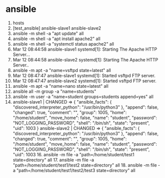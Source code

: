 # ansible
1. hosts 
2. [test_ansible]
ansible-slave1
ansible-slave2
3. ansible -m shell -a "apt update" all
4. ansible -m shell -a "apt install apache2" all
5. ansible -m shell -a "systemctl status apache2" all
6. Mar 12 08:44:58 ansible-slave1 systemd[1]: Starting The Apache HTTP Server...
7. Mar 12 08:44:58 ansible-slave2 systemd[1]: Starting The Apache HTTP Server..
8. ansible -m apt -a "name=vsftpd state=latest" all
9. Mar 12 08:47:47 ansible-slave1 systemd[1]: Started vsftpd FTP server.
10. Mar 12 08:47:47 ansible-slave2 systemd[1]: Started vsftpd FTP server. 
12. ansible -m apt -a "name=nano state=latest" all
13. ansible all -m group -a "name=students" 
14. ansible -m user -a "name=student groups=students append=yes" all
15. ansible-slave1 | CHANGED => {
    "ansible_facts": {
        "discovered_interpreter_python": "/usr/bin/python3"
    },
    "append": false,
    "changed": true,
    "comment": "",
    "group": 1005,
    "home": "/home/student",
    "move_home": false,
    "name": "student",
    "password": "NOT_LOGGING_PASSWORD",
    "shell": "/bin/sh",
    "state": "present",
    "uid": 1003
}
ansible-slave2 | CHANGED => {
    "ansible_facts": {
        "discovered_interpreter_python": "/usr/bin/python3"
    },
    "append": false,
    "changed": true,
    "comment": "",
    "group": 1005,
    "home": "/home/student",
    "move_home": false,
    "name": "student",
    "password": "NOT_LOGGING_PASSWORD",
    "shell": "/bin/sh",
    "state": "present",
    "uid": 1003
    16. ansible  -m file -a "path=/home/student/test1 state=directory" all
    17. ansible  -m file -a "path=/home/student/test1/test2 state=directory" all
    18. ansible  -m file -a "path=/home/student/test1/test2/test3 state=directory" all
